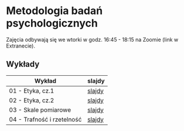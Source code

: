 # Metodologia badań psychologicznych

Zajęcia odbywają się we wtorki w godz. 16:45 - 18:15 na Zoomie (link w Extranecie).

## Wykłady

Wykład | slajdy
------ | --------
01 - Etyka, cz.1 | [slajdy](l01.html)
02 - Etyka, cz.2 | [slajdy](l02.html)
03 - Skale pomiarowe | [slajdy](l03.html)
04 - Trafność i rzetelność | [slajdy](l04.html)


<!-- 
02 - Hipotezy, zmienne i inne podstawowe pojęcia | [slajdy](w02.html)
03 - Różnice pomiędzy grupami i korelacje | [slajdy](w03_old.html)
04 - Eksperymenty | [slajdy](w04.html)
05 - Plany badawcze | [slajdy](w05.html)
06 - Etyka w badaniach | [slajdy](w06.html)
07 - Komunikacja w nauce | [slajdy](w07.html) -->
